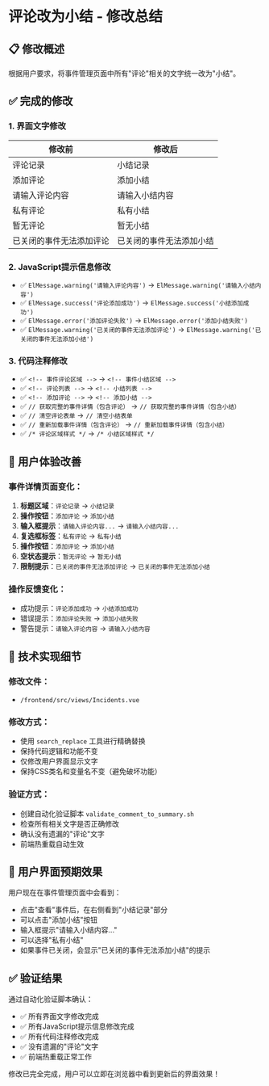 # 评论改为小结 - 修改总结

## 📋 修改概述
根据用户要求，将事件管理页面中所有"评论"相关的文字统一改为"小结"。

## ✅ 完成的修改

### 1. 界面文字修改
| 修改前 | 修改后 |
|--------|--------|
| 评论记录 | 小结记录 |
| 添加评论 | 添加小结 |
| 请输入评论内容 | 请输入小结内容 |
| 私有评论 | 私有小结 |
| 暂无评论 | 暂无小结 |
| 已关闭的事件无法添加评论 | 已关闭的事件无法添加小结 |

### 2. JavaScript提示信息修改
- ✅ `ElMessage.warning('请输入评论内容')` → `ElMessage.warning('请输入小结内容')`
- ✅ `ElMessage.success('评论添加成功')` → `ElMessage.success('小结添加成功')`
- ✅ `ElMessage.error('添加评论失败')` → `ElMessage.error('添加小结失败')`
- ✅ `ElMessage.warning('已关闭的事件无法添加评论')` → `ElMessage.warning('已关闭的事件无法添加小结')`

### 3. 代码注释修改
- ✅ `<!-- 事件评论区域 -->` → `<!-- 事件小结区域 -->`
- ✅ `<!-- 评论列表 -->` → `<!-- 小结列表 -->`
- ✅ `<!-- 添加评论 -->` → `<!-- 添加小结 -->`
- ✅ `// 获取完整的事件详情（包含评论）` → `// 获取完整的事件详情（包含小结）`
- ✅ `// 清空评论表单` → `// 清空小结表单`
- ✅ `// 重新加载事件详情（包含评论）` → `// 重新加载事件详情（包含小结）`
- ✅ `/* 评论区域样式 */` → `/* 小结区域样式 */`

## 🎯 用户体验改善

### 事件详情页面变化：
1. **标题区域**：`评论记录` → `小结记录`
2. **操作按钮**：`添加评论` → `添加小结`
3. **输入框提示**：`请输入评论内容...` → `请输入小结内容...`
4. **复选框标签**：`私有评论` → `私有小结`
5. **操作按钮**：`添加评论` → `添加小结`
6. **空状态提示**：`暂无评论` → `暂无小结`
7. **限制提示**：`已关闭的事件无法添加评论` → `已关闭的事件无法添加小结`

### 操作反馈变化：
- 成功提示：`评论添加成功` → `小结添加成功`
- 错误提示：`添加评论失败` → `添加小结失败`
- 警告提示：`请输入评论内容` → `请输入小结内容`

## 🔧 技术实现细节

### 修改文件：
- `/frontend/src/views/Incidents.vue`

### 修改方式：
- 使用 `search_replace` 工具进行精确替换
- 保持代码逻辑和功能不变
- 仅修改用户界面显示文字
- 保持CSS类名和变量名不变（避免破坏功能）

### 验证方式：
- 创建自动化验证脚本 `validate_comment_to_summary.sh`
- 检查所有相关文字是否正确修改
- 确认没有遗漏的"评论"文字
- 前端热重载自动生效

## 📱 用户界面预期效果

用户现在在事件管理页面中会看到：
- 点击"查看"事件后，在右侧看到"小结记录"部分
- 可以点击"添加小结"按钮
- 输入框提示"请输入小结内容..."
- 可以选择"私有小结"
- 如果事件已关闭，会显示"已关闭的事件无法添加小结"的提示

## ✅ 验证结果

通过自动化验证脚本确认：
- ✅ 所有界面文字修改完成
- ✅ 所有JavaScript提示信息修改完成  
- ✅ 所有代码注释修改完成
- ✅ 没有遗漏的"评论"文字
- ✅ 前端热重载正常工作

修改已完全完成，用户可以立即在浏览器中看到更新后的界面效果！